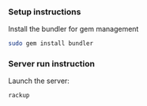 ### Setup instructions

Install the bundler for gem management
```bash
sudo gem install bundler
```

### Server run instruction

Launch the server:

```
rackup
```

